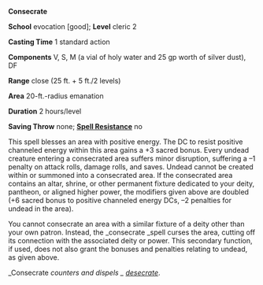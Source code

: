  **Consecrate**

**School** evocation [good]; **Level** cleric 2

**Casting Time** 1 standard action

**Components** V, S, M (a vial of holy water and 25 gp worth of silver dust), DF

**Range** close (25 ft. + 5 ft./2 levels)

**Area** 20-ft.-radius emanation

**Duration** 2 hours/level

**Saving Throw** none; **[Spell Resistance](../glossary#_spell-resistance)** no

This spell blesses an area with positive energy. The DC to resist positive channeled energy within this area gains a +3 sacred bonus. Every undead creature entering a consecrated area suffers minor disruption, suffering a –1 penalty on attack rolls, damage rolls, and saves. Undead cannot be created within or summoned into a consecrated area. If the consecrated area contains an altar, shrine, or other permanent fixture dedicated to your deity, pantheon, or aligned higher power, the modifiers given above are doubled (+6 sacred bonus to positive channeled energy DCs, –2 penalties for undead in the area).

You cannot consecrate an area with a similar fixture of a deity other than your own patron. Instead, the _consecrate _spell curses the area, cutting off its connection with the associated deity or power. This secondary function, if used, does not also grant the bonuses and penalties relating to undead, as given above.

_Consecrate _counters and dispels _ [desecrate](desecrate#_desecrate)_.

